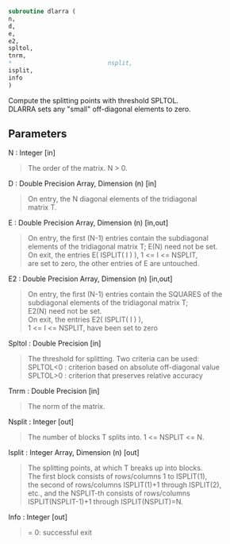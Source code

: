 ```fortran  
subroutine dlarra (  
n,  
d,  
e,  
e2,  
spltol,  
tnrm,  
*                           nsplit,  
isplit,  
info  
)  
```  
  
Compute the splitting points with threshold SPLTOL.  
DLARRA sets any "small" off-diagonal elements to zero.  
  
## Parameters  
N : Integer [in]  
> The order of the matrix. N > 0.  
  
D : Double Precision Array, Dimension (n) [in]  
> On entry, the N diagonal elements of the tridiagonal  
> matrix T.  
  
E : Double Precision Array, Dimension (n) [in,out]  
> On entry, the first (N-1) entries contain the subdiagonal  
> elements of the tridiagonal matrix T; E(N) need not be set.  
> On exit, the entries E( ISPLIT( I ) ), 1 <= I <= NSPLIT,  
> are set to zero, the other entries of E are untouched.  
  
E2 : Double Precision Array, Dimension (n) [in,out]  
> On entry, the first (N-1) entries contain the SQUARES of the  
> subdiagonal elements of the tridiagonal matrix T;  
> E2(N) need not be set.  
> On exit, the entries E2( ISPLIT( I ) ),  
> 1 <= I <= NSPLIT, have been set to zero  
  
Spltol : Double Precision [in]  
> The threshold for splitting. Two criteria can be used:  
> SPLTOL<0 : criterion based on absolute off-diagonal value  
> SPLTOL>0 : criterion that preserves relative accuracy  
  
Tnrm : Double Precision [in]  
> The norm of the matrix.  
  
Nsplit : Integer [out]  
> The number of blocks T splits into. 1 <= NSPLIT <= N.  
  
Isplit : Integer Array, Dimension (n) [out]  
> The splitting points, at which T breaks up into blocks.  
> The first block consists of rows/columns 1 to ISPLIT(1),  
> the second of rows/columns ISPLIT(1)+1 through ISPLIT(2),  
> etc., and the NSPLIT-th consists of rows/columns  
> ISPLIT(NSPLIT-1)+1 through ISPLIT(NSPLIT)=N.  
  
Info : Integer [out]  
> = 0:  successful exit  
  
